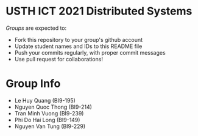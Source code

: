 USTH ICT 2021 Distributed Systems
=====================================

*Groups* are expected to:

* Fork this repository to your group's github account
* Update student names and IDs to this README file
* Push your commits regularly, with proper commit messages
* Use pull request for collaborations!

Group Info
=======================

* Le Huy Quang (BI9-195)
* Nguyen Quoc Thong (BI9-214)
* Tran Minh Vuong (BI9-239)
* Phi Do Hai Long (BI9-149)
* Nguyen Van Tung (BI9-229)


